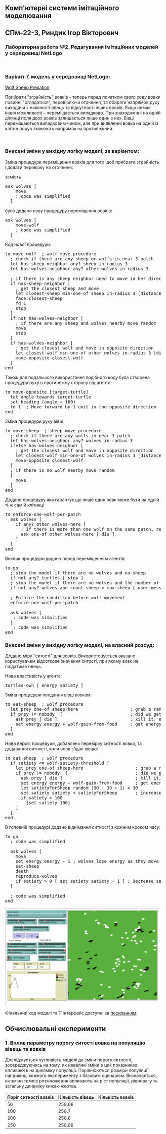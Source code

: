 ## Комп'ютерні системи імітаційного моделювання
## СПм-22-3, **Риндик Ігор Вікторович**

### Лабораторна робота №**2**. Редагування імітаційних моделей у середовищі NetLogo

<br>

### Варіант 7, модель у середовищі NetLogo:
[Wolf Sheep Predation](http://www.netlogoweb.org/launch#http://www.netlogoweb.org/assets/modelslib/Sample%20Models/Biology/Wolf%20Sheep%20Predation.nlogo)

Прибрати "зграйність" вовків - теперь перед початком свого ходу вовки повинні "оглядатися", перевіряючи оточення, та обирати напрямок руху виходячи з наявності овець та відсутності інших вовків. Якщо немає іншої можливості – переміщається випадково. При знаходженні на одній ділянці поля двох вовків залишається лише один з них. Вівці переміщаються випадковим чином, але при виявленні вовка на одній із клітин поруч змінюють напрямок на протилежний.

<br>

### Внесені зміни у вихідну логіку моделі, за варіантом:
Зміна процедури переміщення вовків для того щоб прибрати зграйність і додати перевірку на оточення:

замість
<pre>
ask wolves [
    move
    ; code was simplified
  ]
</pre>
було додано нову процедуру переміщення вовків:
<pre>
ask wolves [
    move-wolf
    ; code was simplified
  ]
</pre>

Код нової процедури:
<pre>
to move-wolf  ; wolf move procedure
  ; check if there are any sheep or wolfs in near 3 patch
  let has-sheep-neighbor any? sheep in-radius 3
  let has-wolves-neighbor any? other wolves in-radius 3

  ; if there is any sheep neighbor need to move in her direction
  if has-sheep-neighbor [
    ; get the closest sheep and move
    let closest-sheep min-one-of sheep in-radius 3 [distance myself]
    face closest-sheep
    fd 1
    stop
  ] 
  if not has-wolves-neighbor [
    ; if there are any sheep and wolves nearby move random
    move
    stop
  ]
  if has-wolves-neighbor [
    ; get the closest wolf and move in opposite direction
    let closest-wolf min-one-of other wolves in-radius 3 [distance myself]
    move-opposite closest-wolf
  ]
end
</pre>

Також для подальшого використання подібного коду була створена процедура руху в протилежну сторону від агента:

<pre>
to move-opposite [target-turtle]
  let angle towards target-turtle
  set heading (angle + 180)
  fd 1  ; Move forward by 1 unit in the opposite direction
end
</pre>

Зміна процедури руху вівці:

<pre>
to move-sheep  ; sheep move procedure
  ; check if there are any wolfs in near 3 patch
  let has-wolves-neighbor any? wolves in-radius 3
  ifelse has-wolves-neighbor [
    ; get the closest wolf and move in opposite direction
    let closest-wolf min-one-of wolves in-radius 3 [distance myself]
    move-opposite closest-wolf
  ] 
  ; if there is no wolf nearby move random
  [
    move
  ]
end
</pre>

Додано процедуру яка гарантує що лише один вовк може бути на одній ті ж самій клітинці

<pre>
to enforce-one-wolf-per-patch
  ask wolves [
    if any? other wolves-here [
      ; if there is more than one wolf on the same patch, remove one of them
      ask one-of other wolves-here [ die ]
    ]
  ]
end
</pre>

Виклик процедури додано перед переміщенням агентів:

<pre>
to go
  ; stop the model if there are no wolves and no sheep
  if not any? turtles [ stop ]
  ; stop the model if there are no wolves and the number of sheep gets very large
  if not any? wolves and count sheep > max-sheep [ user-message "The sheep have inherited the earth" stop ]
  
  ; Enforce the condition before wolf movement
  enforce-one-wolf-per-patch
  
  ask wolves [
   ; code was simplified
  ]
   ; code was simplified 
end
</pre>

### Внесені зміни у вихідну логіку моделі, на власний розсуд:

Додано міру "ситості" для вовків. Використовується вказане користувачем відсоткове значення ситості, при якому вовк не поїдатиме овець.

Нова властивість у агента:

<pre>
turtles-own [ energy satiety ]
</pre>

Зміна процедури поєдання вівці вовком:

<pre>
to eat-sheep  ; wolf procedure
  let prey one-of sheep-here                    ; grab a random sheep
  if prey != nobody  [                          ; did we get one? if so,
    ask prey [ die ]                            ; kill it, and...
    set energy energy + wolf-gain-from-food     ; get energy from eating
  ]
end
</pre>
 
 Нова версія процедури, добавлено перевірку ситності вовка, та додавання ситності, коли вовк з'їдає вівцю:

<pre>
to eat-sheep  ; wolf procedure
  if satiety <= wolf-satiety-threshold [
    let prey one-of sheep-here                    ; grab a random sheep
    if prey != nobody  [                          ; did we get one? if so,
      ask prey [ die ]                            ; kill it, and...
      set energy energy + wolf-gain-from-food     ; get energy from eating
      let satietyForSheep random (50 - 30 + 1) + 30
      set satiety satiety + satietyForSheep       ; increase satiety when eating a sheep
      if satiety > 100
        [set satiety 100]
    ]
  ]
end
</pre>

В головній процедурі додано віднімання ситності з кожним кроком часу:

<pre>
to go
  ; code was simplified

  ask wolves [
    move
    set energy energy - 1 ; wolves lose energy as they move
    eat-sheep
    death
    reproduce-wolves
    if satiety > 0 [ set satiety satiety - 1 ] ; Decrease satiety over time
  ]

  ; code was simplified
end
</pre>

![Скріншот моделі в процесі симуляції](example-model.png)

Фінальний код моделі та її інтерфейс доступні за [посиланням](example-model.nlogo).

## Обчислювальні експерименти

### 1. Вплив параметру порогу ситості вовка на популяцію вівець та вовків
Досліджується чутливість моделі до зміни порогу ситності, зосереджуючись на тому, як невеликі зміни в цих показниках впливають на динаміку популяції. Порівнюються розміри популяції наприкінці кожного експерименту з базовим сценарієм.
Визначається, як зміни темпів розмноження впливають на ріст популяції, рівновагу та загальну динаміку хижак-жертва.

<table>
<thead>
<tr><th>Поріг ситності вовків</th><th>Кількість вівець</th><th>Кількість вовків</th></tr>
</thead>
<tbody>
<tr><td>50</td><td>258.08</td></tr>
<tr><td>100</td><td>258.7</td></tr>
<tr><td>200</td><td>258.8</td></tr>
<tr><td>250</td><td>258.89</td></tr>
</tbody>
</table>